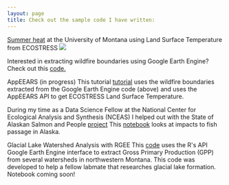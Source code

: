 ```yaml
---
layout: page
title: Check out the sample code I have written:
---
```


[Summer heat](https://github.com/mariejohnson/portfolio/blob/master/UM/summerHeat.md) at the University of Montana using Land Surface Temperature from ECOSTRESS
<img src="https://mariejohnson.github.io/assets/images/summerheatMT.png" >

Interested in extracting wildfire boundaries using Google Earth Engine? Check out this [code.](https://code.earthengine.google.com/e9b1dab5b2339a291ab64ccc7da5bf2b)

AppEEARS (in progress)
This tutorial [tutorial](https://github.com/mariejohnson/wildfire/blob/master/LST/ECOSTRESS_LST.ipynb) uses the wildfire boundaries extracted from the Google Earth Engine code (above) and uses the AppEEARS API to get ECOSTRESS Land Surface Temperature. 

During my time as a Data Science Fellow at the National Center for Ecological Analysis and Synthesis (NCEAS) I helped out with the State of Alaskan Salmon and People [project](https://www.nceas.ucsb.edu/workinggroups/state-alaskan-salmon-and-people-sasap) This [notebook](https://github.com/mariejohnson/spatial_analysis/blob/master/fish_passage.ipynb) looks at impacts to fish passage in Alaska.

Glacial Lake Watershed Analysis with RGEE
This [code](https://github.com/mariejohnson/portfolio/blob/master/watershedAnalysis/code/watershedGPP.R) uses the R's API Google Earth Engine interface to extract Gross Primary Production (GPP) from several watersheds in northwestern Montana. This code was developed to help a fellow labmate that researches glacial lake formation. Notebook coming soon!


